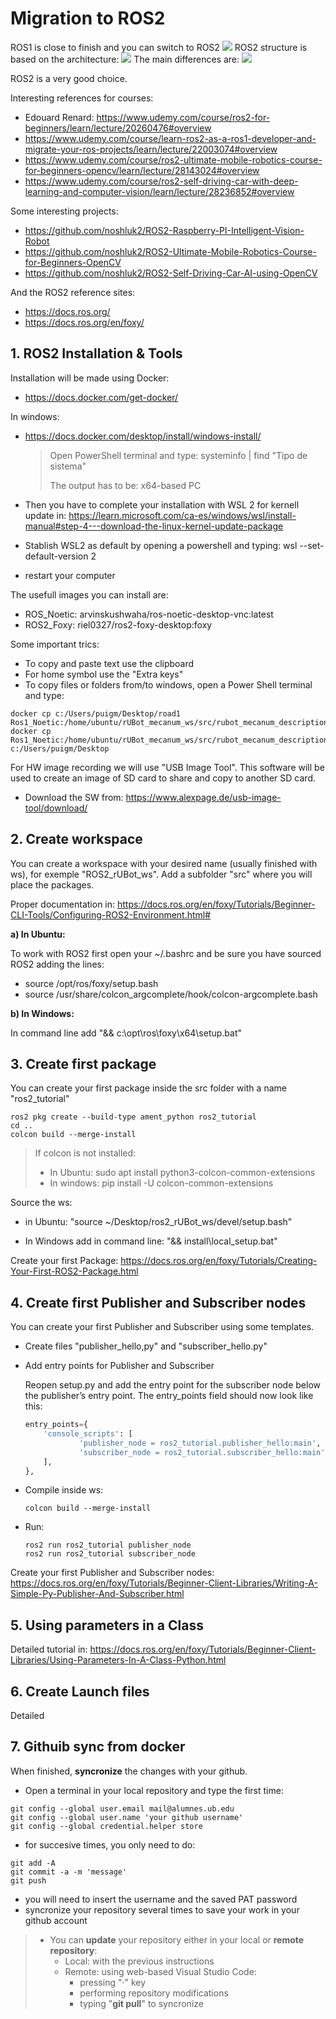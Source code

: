 # **Migration to ROS2**

ROS1 is close to finish and you can switch to ROS2
![](./Images/7_ROS2_time.png)
ROS2 structure is based on the architecture:
![](./Images/7_ROS1_ROS2.png)
The main differences are:
![](./Images/7_ROS2_dif.png)

ROS2 is a very good choice.

Interesting references for courses:
- Edouard Renard: https://www.udemy.com/course/ros2-for-beginners/learn/lecture/20260476#overview
- https://www.udemy.com/course/learn-ros2-as-a-ros1-developer-and-migrate-your-ros-projects/learn/lecture/22003074#overview
- https://www.udemy.com/course/ros2-ultimate-mobile-robotics-course-for-beginners-opencv/learn/lecture/28143024#overview
- https://www.udemy.com/course/ros2-self-driving-car-with-deep-learning-and-computer-vision/learn/lecture/28236852#overview

Some interesting projects:
- https://github.com/noshluk2/ROS2-Raspberry-PI-Intelligent-Vision-Robot
- https://github.com/noshluk2/ROS2-Ultimate-Mobile-Robotics-Course-for-Beginners-OpenCV
- https://github.com/noshluk2/ROS2-Self-Driving-Car-AI-using-OpenCV

And the ROS2 reference sites:
- https://docs.ros.org/
- https://docs.ros.org/en/foxy/

## 1. **ROS2 Installation & Tools**
Installation will be made using Docker:

- https://docs.docker.com/get-docker/

In windows:
- https://docs.docker.com/desktop/install/windows-install/

    >   Open PowerShell terminal and type: systeminfo | find "Tipo de sistema"
    >
    >   The output has to be: x64-based PC

- Then you have to complete your installation with WSL 2 for kernell update in: https://learn.microsoft.com/ca-es/windows/wsl/install-manual#step-4---download-the-linux-kernel-update-package
- Stablish WSL2 as default by opening a powershell and typing: wsl --set-default-version 2
- restart your computer

The usefull images you can install are:
- ROS_Noetic: arvinskushwaha/ros-noetic-desktop-vnc:latest
- ROS2_Foxy: riel0327/ros2-foxy-desktop:foxy

Some important trics:
- To copy and paste text use the clipboard
- For home symbol use the "Extra keys"
- To copy files or folders from/to windows, open a Power Shell terminal and type:
```shell
docker cp c:/Users/puigm/Desktop/road1 Ros1_Noetic:/home/ubuntu/rUBot_mecanum_ws/src/rubot_mecanum_description/models
docker cp Ros1_Noetic:/home/ubuntu/rUBot_mecanum_ws/src/rubot_mecanum_description/worlds/road1.world c:/Users/puigm/Desktop
```

For HW image recording we will use "USB Image Tool".
This software will be used to create an image of SD card to share and copy to another SD card.
- Download the SW from: 
https://www.alexpage.de/usb-image-tool/download/


## 2. **Create workspace**

You can create a workspace with your desired name (usually finished with ws), for exemple "ROS2_rUBot_ws". Add a subfolder "src" where you will place the packages.

Proper documentation in: https://docs.ros.org/en/foxy/Tutorials/Beginner-CLI-Tools/Configuring-ROS2-Environment.html#

**a) In Ubuntu:**

To work with ROS2 first open your ~/.bashrc and be sure you have sourced ROS2 adding the lines:
- source /opt/ros/foxy/setup.bash
- source /usr/share/colcon_argcomplete/hook/colcon-argcomplete.bash

**b) In Windows:**

In command line add "&& c:\opt\ros\foxy\x64\setup.bat"

## 3. **Create first package**
You can create your first package inside the src folder with a name "ros2_tutorial"
```shell
ros2 pkg create --build-type ament_python ros2_tutorial
cd ..
colcon build --merge-install
```
> If colcon is not installed:
> - In Ubuntu: sudo apt install python3-colcon-common-extensions
> - In windows: pip install -U colcon-common-extensions

Source the ws:
- in Ubuntu: "source ~/Desktop/ros2_rUBot_ws/devel/setup.bash"

- In Windows add in command line: "&& install\local_setup.bat"

Create your first Package: https://docs.ros.org/en/foxy/Tutorials/Creating-Your-First-ROS2-Package.html

## 4. **Create first Publisher and Subscriber nodes**
You can create your first Publisher and Subscriber using some templates.
- Create files "publisher_hello,py" and "subscriber_hello.py"
- Add entry points for Publisher and Subscriber
    
    Reopen setup.py and add the entry point for the subscriber node below the publisher’s entry point. The entry_points field should now look like this:
    ```python
    entry_points={
        'console_scripts': [
                'publisher_node = ros2_tutorial.publisher_hello:main',
                'subscriber_node = ros2_tutorial.subscriber_hello:main',
        ],
    },
    ```
- Compile inside ws: 
    ```shell
    colcon build --merge-install
    ```
- Run:
    ```shell
    ros2 run ros2_tutorial publisher_node
    ros2 run ros2_tutorial subscriber_node
    ```


Create your first Publisher and Subscriber nodes: https://docs.ros.org/en/foxy/Tutorials/Beginner-Client-Libraries/Writing-A-Simple-Py-Publisher-And-Subscriber.html

## 5. **Using parameters in a Class**

Detailed tutorial in: https://docs.ros.org/en/foxy/Tutorials/Beginner-Client-Libraries/Using-Parameters-In-A-Class-Python.html

## 6. **Create Launch files**

Detailed

## 7. **Githuib sync from docker**

When finished, **syncronize** the changes with your github. 
- Open a terminal in your local repository and type the first time:
```shell
git config --global user.email mail@alumnes.ub.edu
git config --global user.name 'your github username'
git config --global credential.helper store
```
- for succesive times, you only need to do:
```shell
git add -A
git commit -a -m 'message'
git push
```
- you will need to insert the username and the saved PAT password
- syncronize your repository several times to save your work in your github account
> - You can **update** your repository either in your local or **remote repository**:
>   - Local: with the previous instructions
>   - Remote: using web-based Visual Studio Code:
>       - pressing "·" key
>       - performing repository modifications
>       - typing "**git pull**" to syncronize